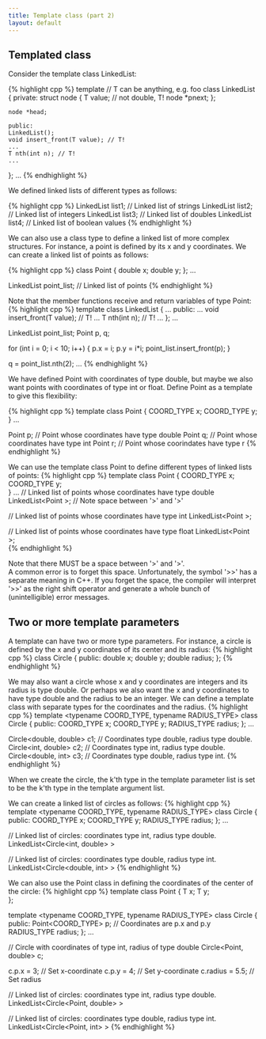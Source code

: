 ```yaml
---
title: Template class (part 2)
layout: default
---
```


## Templated class

Consider the template class LinkedList:

{% highlight cpp %}
template <typename T> // T can be anything, e.g. foo
class LinkedList
{
    private:
    struct node
    {
        T value; // not double, T!
        node *pnext;
    };

    node *head;

    public:
    LinkedList();
    void insert_front(T value); // T!
    ...
    T nth(int n); // T!
    ...
};
...
{% endhighlight %}

We defined linked lists of different types as follows:

{% highlight cpp %}
    LinkedList<string> list1;     // Linked list of strings
    LinkedList<int> list2;        // Linked list of integers
    LinkedList<double> list3;     // Linked list of doubles
    LinkedList<bool> list4;       // Linked list of boolean values
{% endhighlight %}

We can also use a class type to define a linked list of more complex structures.
For instance, a point is defined by its x and y coordinates.
We can create a linked list of points as follows:

{% highlight cpp %}
class Point
{
  double x;
  double y;
};
...

  LinkedList<Point> point_list;    // Linked list of points
{% endhighlight %}

Note that the member functions receive and return variables
of type Point:
{% highlight cpp %}
template <typename T>
class LinkedList
{
    ...
    public:
    ...
    void insert_front(T value); // T!
    ...
    T nth(int n); // T!
    ...
};
...

  LinkedList<Point> point_list;
  Point p, q;

  for (int i = 0; i < 10; i++)
  {
    p.x = i;
    p.y = i*i;
    point_list.insert_front(p);
  }

  q = point_list.nth(2);
...
{% endhighlight %}

We have defined Point with coordinates of type double,
but maybe we also want points with coordinates of type int or float.
Define Point as a template to give this flexibility:

{% highlight cpp %}
template <typename COORD_TYPE>
class Point 
{
  COORD_TYPE x;
  COORD_TYPE y;  
}
...

  Point<double> p;      // Point whose coordinates have type double
  Point<int> q;         // Point whose coordinates have type int
  Point<float> r;       // Point whose coorindates have type r
{% endhighlight %}

We can use the template class Point to define different types
of linked lists of points:
{% highlight cpp %}
template <typename COORD_TYPE>
class Point 
{
  COORD_TYPE x;
  COORD_TYPE y;  
}
...
// Linked list of points whose coordinates have type double
  LinkedList<Point<double> >;    // Note space between '>' and '>'

// Linked list of points whose coordinates have type int
  LinkedList<Point<int> >;  

// Linked list of points whose coordinates have type float
  LinkedList<Point<int> >;  
{% endhighlight %}

Note that there MUST be a space between '>' and '>'.  
A common error is to forget this space.
Unfortunately, the symbol '>>' has a separate meaning in C++.
If you forget the space, the compiler will interpret '>>' 
as the right shift operator
and generate a whole bunch of (unintelligible) error messages.

## Two or more template parameters

A template can have two or more type parameters.
For instance, a circle is defined by the x and y coordinates
of its center and its radius:
{% highlight cpp %}
class Circle
{
  public:
    double x;
    double y;
    double radius;
};
{% endhighlight %}

We may also want a circle whose x and y coordinates are integers
and its radius is type double.
Or perhaps we also want the x and y coordinates to have type double
and the radius to be an integer.
We can define a template class with separate types 
for the coordinates and the radius.
{% highlight cpp %}
template <typename COORD_TYPE, typename RADIUS_TYPE>
class Circle
{
  public:
    COORD_TYPE x;
    COORD_TYPE y;
    RADIUS_TYPE radius;
};
...

  Circle<double, double> c1;  // Coordinates type double, radius type double.
  Circle<int, double> c2;     // Coordinates type int, radius type double.
  Circle<double, int> c3;     // Coordinates type double, radius type int.
{% endhighlight %}

When we create the circle, the k'th type in the template parameter list
is set to be the k'th type in the template argument list.

We can create a linked list of circles as follows:
{% highlight cpp %}
template <typename COORD_TYPE, typename RADIUS_TYPE>
class Circle
{
  public:
    COORD_TYPE x;
    COORD_TYPE y;
    RADIUS_TYPE radius;
};
...

  // Linked list of circles: coordinates type int, radius type double.
  LinkedList<Circle<int, double> >

  // Linked list of circles: coordinates type double, radius type int.
  LinkedList<Circle<double, int> >
{% endhighlight %}

We can also use the Point class in defining the coordinates 
of the center of the circle:
{% highlight cpp %}
template <typename T>
class Point 
{
  T x;
  T y;  
};

template <typename COORD_TYPE, typename RADIUS_TYPE>
class Circle
{
  public:
    Point<COORD_TYPE> p;  // Coordinates are p.x and p.y
    RADIUS_TYPE radius;
};
...

  // Circle with coordinates of type int, radius of type double
  Circle<Point<int>, double> c;

  c.p.x = 3;          // Set x-coordinate
  c.p.y = 4;          // Set y-coordinate
  c.radius = 5.5;     // Set radius

  // Linked list of circles: coordinates type int, radius type double.
  LinkedList<Circle<Point<int>, double> >

  // Linked list of circles: coordinates type double, radius type int.
  LinkedList<Circle<Point<double>, int> >
{% endhighlight %}





